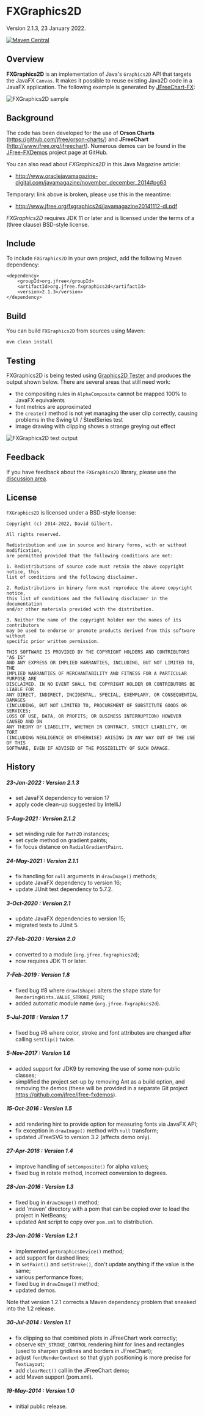 FXGraphics2D
============

Version 2.1.3, 23 January 2022.

[![Maven Central](https://maven-badges.herokuapp.com/maven-central/org.jfree/org.jfree.fxgraphics2d/badge.svg)](https://maven-badges.herokuapp.com/maven-central/org.jfree/org.jfree.fxgraphics2d)

Overview
--------
**FXGraphics2D** is an implementation of Java's `Graphics2D` API that targets the JavaFX `Canvas`.  It makes it possible to reuse existing Java2D code in a JavaFX application.  The following example is generated by [JFreeChart-FX](https://github.com/jfree/jfreechart-fx):

![FXGraphics2D sample](http://www.object-refinery.com/blog/images/fxgraphics2d_normalised.png)

Background
----------
The code has been developed for the use of **Orson Charts** (https://github.com/jfree/orson-charts/) 
and **JFreeChart** (http://www.jfree.org/jfreechart).  Numerous demos can be
found in the [JFree-FXDemos](https://github.com/jfree/jfree-fxdemos "JFree-FXDemos Project Page at GitHub")
project page at GitHub.

You can also read about *FXGraphics2D* in this Java Magazine article:

- http://www.oraclejavamagazine-digital.com/javamagazine/november_december_2014#pg63

Temporary: link above is broken, please use this in the meantime:

- http://www.jfree.org/fxgraphics2d/javamagazine20141112-dl.pdf

*FXGraphics2D* requires JDK 11 or later and is licensed under the terms of a (three clause) BSD-style license.


Include
-------
To include `FXGraphics2D` in your own project, add the following Maven dependency:

    <dependency>
        <groupId>org.jfree</groupId>
        <artifactId>org.jfree.fxgraphics2d</artifactId>
        <version>2.1.3</version>
    </dependency>

Build
-----
You can build `FXGraphics2D` from sources using Maven:

    mvn clean install

Testing
-------
FXGraphics2D is being tested using [Graphics2D Tester](https://github.com/jfree/graphics2d-tester) and produces the output shown below.  There are several areas that still need work:

- the compositing rules in `AlphaComposite` cannot be mapped 100% to JavaFX equivalents
- font metrics are approximated
- the `create()` method is not yet managing the user clip correctly, causing problems in the Swing UI / SteelSeries test
- image drawing with clipping shows a strange greying out effect

![FXGraphics2D test output](https://user-images.githubusercontent.com/1835893/150667758-2d4cc102-baa9-494a-b948-ea3c30605c0f.png)


Feedback
--------
If you have feedback about the `FXGraphics2D` library, please use the [discussion area](https://github.com/jfree/fxgraphics2d/discussions).

License
-------

`FXGraphics2D` is licensed under a BSD-style license:

```
Copyright (c) 2014-2022, David Gilbert.

All rights reserved.

Redistribution and use in source and binary forms, with or without modification, 
are permitted provided that the following conditions are met:

1. Redistributions of source code must retain the above copyright notice, this
list of conditions and the following disclaimer.

2. Redistributions in binary form must reproduce the above copyright notice, 
this list of conditions and the following disclaimer in the documentation 
and/or other materials provided with the distribution.

3. Neither the name of the copyright holder nor the names of its contributors 
may be used to endorse or promote products derived from this software without 
specific prior written permission.

THIS SOFTWARE IS PROVIDED BY THE COPYRIGHT HOLDERS AND CONTRIBUTORS "AS IS" 
AND ANY EXPRESS OR IMPLIED WARRANTIES, INCLUDING, BUT NOT LIMITED TO, THE 
IMPLIED WARRANTIES OF MERCHANTABILITY AND FITNESS FOR A PARTICULAR PURPOSE ARE 
DISCLAIMED. IN NO EVENT SHALL THE COPYRIGHT HOLDER OR CONTRIBUTORS BE LIABLE FOR
ANY DIRECT, INDIRECT, INCIDENTAL, SPECIAL, EXEMPLARY, OR CONSEQUENTIAL DAMAGES 
(INCLUDING, BUT NOT LIMITED TO, PROCUREMENT OF SUBSTITUTE GOODS OR SERVICES; 
LOSS OF USE, DATA, OR PROFITS; OR BUSINESS INTERRUPTION) HOWEVER CAUSED AND ON 
ANY THEORY OF LIABILITY, WHETHER IN CONTRACT, STRICT LIABILITY, OR TORT 
(INCLUDING NEGLIGENCE OR OTHERWISE) ARISING IN ANY WAY OUT OF THE USE OF THIS 
SOFTWARE, EVEN IF ADVISED OF THE POSSIBILITY OF SUCH DAMAGE.
```

History
-------
##### 23-Jan-2022 : Version 2.1.3
- set JavaFX dependency to version 17
- apply code clean-up suggested by IntelliJ

##### 5-Aug-2021 : Version 2.1.2
- set winding rule for `Path2D` instances;
- set cycle method on gradient paints;
- fix focus distance on `RadialGradientPaint`.

##### 24-May-2021 : Version 2.1.1
- fix handling for `null` arguments in `drawImage()` methods;
- update JavaFX dependency to version 16;
- update JUnit test dependency to 5.7.2.

##### 3-Oct-2020 : Version 2.1
- update JavaFX dependencies to version 15;
- migrated tests to JUnit 5.

##### 27-Feb-2020 : Version 2.0
- converted to a module (`org.jfree.fxgraphics2d`);
- now requires JDK 11 or later.

##### 7-Feb-2019 : Version 1.8
- fixed bug #8 where `draw(Shape)` alters the shape state for `RenderingHints.VALUE_STROKE_PURE`;
- added automatic module name (`org.jfree.fxgraphics2d`).

##### 5-Jul-2018 : Version 1.7
- fixed bug #6 where color, stroke and font attributes are changed after calling `setClip()` twice.

##### 5-Nov-2017 : Version 1.6
- added support for JDK9 by removing the use of some non-public classes;
- simplified the project set-up by removing Ant as a build option, and removing the demos (these will be provided in a separate Git project https://github.com/jfree/jfree-fxdemos).

##### 15-Oct-2016 : Version 1.5
- add rendering hint to provide option for measuring fonts via JavaFX API;
- fix exception in `drawImage()` method with `null` transform;
- updated JFreeSVG to version 3.2 (affects demo only).

##### 27-Apr-2016 : Version 1.4
- improve handling of `setComposite()` for alpha values;
- fixed bug in rotate method, incorrect conversion to degrees.

##### 28-Jan-2016 : Version 1.3
- fixed bug in `drawImage()` method;
- add 'maven' directory with a pom that can be copied over to load the project
  in NetBeans;
- updated Ant script to copy over `pom.xml` to distribution.

##### 23-Jan-2016 : Version 1.2.1 
- implemented `getGraphicsDevice()` method;
- add support for dashed lines;
- in `setPaint()` and `setStroke()`, don't update anything if the value is the same;
- various performance fixes;
- fixed bug in `drawImage()` method;
- updated demos.

Note that version 1.2.1 corrects a Maven dependency problem that sneaked into the 1.2 release.

##### 30-Jul-2014 : Version 1.1
- fix clipping so that combined plots in JFreeChart work correctly;
- observe `KEY_STROKE_CONTROL` rendering hint for lines and rectangles (used to 
  sharpen gridlines and borders in JFreeChart);
- adjust `fontRenderContext` so that glyph positioning is more precise for 
  `TextLayout`;
- add `clearRect()` call in the JFreeChart demo;
- add Maven support (pom.xml).

##### 19-May-2014 : Version 1.0
- initial public release.
